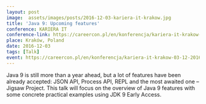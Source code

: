 ```yaml
---
layout: post
image:  assets/images/posts/2016-12-03-kariera-it-krakow.jpg
title: 'Java 9: Upcoming features'
conference: KARIERA IT
conference-link: https://careercon.pl/en/konferencja/kariera-it-krakow-03-12-2016
place: Kraków, Poland
date: 2016-12-03
tags: [Talk]
event: https://careercon.pl/en/konferencja/kariera-it-krakow-03-12-2016
---
```


Java 9 is still more than a year ahead, but a lot of features have been already accepted: JSON API, Process API, REPL and the most awaited one – Jigsaw Project. This talk will focus on the overview of Java 9 features with some concrete practical examples using JDK 9 Early Access.